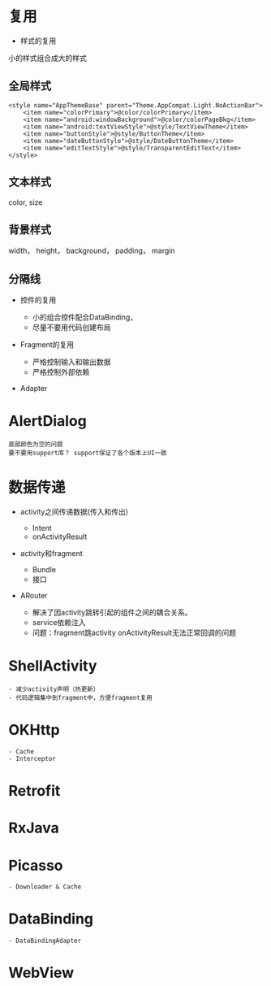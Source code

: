 # 复用

- 样式的复用

小的样式组合成大的样式
## 全局样式

```
<style name="AppThemeBase" parent="Theme.AppCompat.Light.NoActionBar">
    <item name="colorPrimary">@color/colorPrimary</item>
    <item name="android:windowBackground">@color/colorPageBkg</item>
    <item name="android:textViewStyle">@style/TextViewTheme</item>
    <item name="buttonStyle">@style/ButtonTheme</item>
    <item name="dateButtonStyle">@style/DateButtonTheme</item>
    <item name="editTextStyle">@style/TransparentEditText</item>
</style>
```

## 文本样式
color, size

## 背景样式
width， height， background， padding， margin

## 分隔线

- 控件的复用
    - 小的组合控件配合DataBinding，
    - 尽量不要用代码创建布局

- Fragment的复用

    - 严格控制输入和输出数据
    - 严格控制外部依赖

- Adapter

# AlertDialog
    底部颜色为空的问题
    要不要用support库？ support保证了各个版本上UI一致

# 数据传递
- activity之间传递数据(传入和传出)
    - Intent 
    - onActivityResult

- activity和fragment
    - Bundle
    - 接口

- ARouter
    - 解决了因activity跳转引起的组件之间的耦合关系。
    - service依赖注入
    - 问题：fragment跳activity onActivityResult无法正常回调的问题
    
# ShellActivity 
    - 减少activity声明（热更新）
    - 代码逻辑集中到fragment中，方便fragment复用

# OKHttp
    - Cache
    - Interceptor

# Retrofit

# RxJava

# Picasso
    - Downloader & Cache

# DataBinding
    - DataBindingAdapter


# WebView
